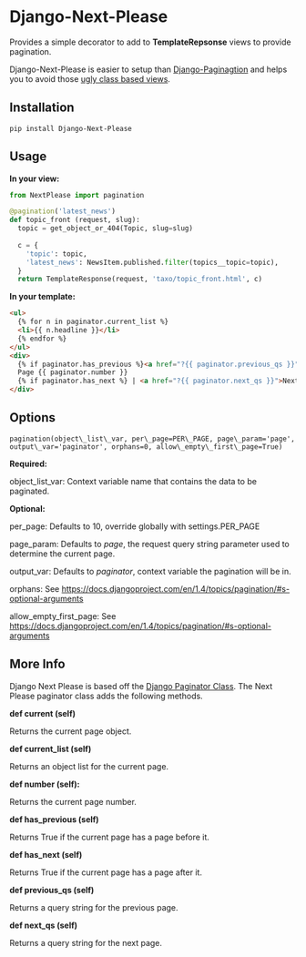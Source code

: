 Django-Next-Please
==================

Provides a simple decorator to add to **TemplateRepsonse** views to provide pagination.

Django-Next-Please is easier to setup than [Django-Paginagtion](https://github.com/ericflo/django-pagination) and helps you to avoid those [ugly class based views](http://lukeplant.me.uk/blog/posts/djangos-cbvs-were-a-mistake/).

Installation
------------
```
pip install Django-Next-Please
```

Usage
------

**In your view:**
```python
from NextPlease import pagination

@pagination('latest_news')
def topic_front (request, slug):
  topic = get_object_or_404(Topic, slug=slug)
  
  c = {
    'topic': topic,
    'latest_news': NewsItem.published.filter(topics__topic=topic),
  }
  return TemplateResponse(request, 'taxo/topic_front.html', c)
```


**In your template:**
```html
<ul>
  {% for n in paginator.current_list %}
  <li>{{ n.headline }}</li>
  {% endfor %}
</ul>
<div>
  {% if paginator.has_previous %}<a href="?{{ paginator.previous_qs }}">&lt; Previous</a> | {% endif %}
  Page {{ paginator.number }}
  {% if paginator.has_next %} | <a href="?{{ paginator.next_qs }}">Next &gt;</a>{% endif %}
</div>
```

Options
-------
```
pagination(object\_list\_var, per\_page=PER\_PAGE, page\_param='page', output\_var='paginator', orphans=0, allow\_empty\_first\_page=True)
```

**Required:**

object\_list\_var: Context variable name that contains the data to be paginated.


**Optional:**

per\_page: Defaults to 10, override globally with settings.PER\_PAGE

page\_param: Defaults to _page_, the request query string parameter used to determine the current page.

output\_var: Defaults to _paginator_, context variable the pagination will be in.

orphans: See https://docs.djangoproject.com/en/1.4/topics/pagination/#s-optional-arguments

allow\_empty\_first\_page: See https://docs.djangoproject.com/en/1.4/topics/pagination/#s-optional-arguments

More Info
---------

Django Next Please is based off the [Django Paginator Class](https://docs.djangoproject.com/en/1.4/topics/pagination/).  The Next Please paginator class adds the following methods.

**def current (self)**

Returns the current page object.


**def current_list (self)**

Returns an object list for the current page.


**def number (self):**

Returns the current page number.


**def has_previous (self)**

Returns True if the current page has a page before it.


**def has_next (self)**

Returns True if the current page has a page after it.


**def previous_qs (self)**

Returns a query string for the previous page.


**def next_qs (self)**

Returns a query string for the next page.

